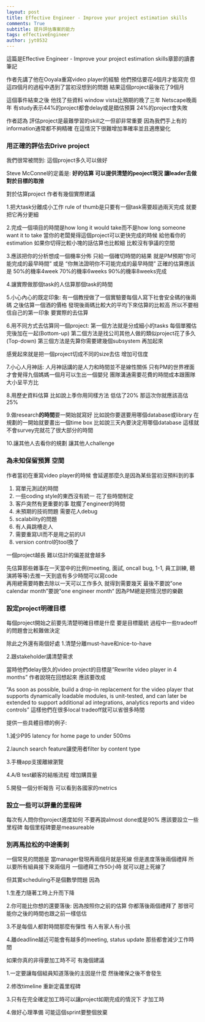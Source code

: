 ```yaml
---
layout: post
title: Effective Engineer - Improve your project estimation skills
comments: True 
subtitle: 提升評估專案的能力
tags: effectiveEngineer
author: jyt0532
---
```


這篇是Effective Engineer - Improve your project estimation skills章節的讀書筆記

作者先講了他在Ooyala重寫video player的經驗 他們預估要花4個月才能寫完 但這四個月的過程中遇到了當初沒想到的問題 結果這個project最後花了9個月 

這個事件結束之後 他找了些資料 window vista比預期的晚了三年 Netscape晚兩年 有study表示44%的project都會delay或是錯估預算 24%的project會失敗

作者認為 評估project是最難學習的skill之一但卻非常重要 
因為我們手上有的information通常都不夠精確 在這情況下很難增加準確率並且適應變化

### 用正確的評估去Drive project

我們很常被問到: 這個project多久可以做好

Steve McConnel的定義是: **好的估算 可以提供清楚的peoject現況 讓leader去做對於目標的取捨**

對於估算project 作者有幾個實際建議

1.把大task分離成小工作 rule of thumb是只要有一個task需要超過兩天完成 就要把它再分更細

2.完成一個項目的時間是how long it would take而不是how long someone want it to take 當你的老闆覺得這個project可以更快完成的時候 給他看你的estimation 如果你切得比較小塊的話估算也比較細 比較沒有爭議的空間

3.應該把你的分析想成一個機率分佈 只給一個確切時間的結果 就是PM預期”你可能完成的最早時間” 或是 “你無法證明你不可能完成的最早時間” 正確的估算應該是 50%的機率4week 70%的機率6weeks 90%的機率8weeks完成

4.讓實際做那個task的人估算那個task的時間

5.小心內心的既定印象: 有一個教授做了一個實驗要每個人寫下社會安全碼的後兩碼 之後估算一個酒的價格 發現後兩碼比較大的平均下來估算的比較高 所以不要相信自己的第一印象 要實際的去估算

6.用不同方式去估算同一個project: 第一個方法就是分成細小的tasks 每個單獨估完後加在一起(Bottom-up) 第二個方法是找公司其他人做的類似project花了多久(Top-down) 第三個方法是先算你需要建幾個subsystem 再加起來 

感覺起來就是把一個project切成不同的size去估 增加可信度

7.小心人月神話: 人月神話講的是人力和時間並不是線性關係 只有PM的世界裡面才會覺得九個媽媽一個月可以生出一個嬰兒 團隊溝通需要花費的時間成本跟團隊大小呈平方比
 
8.用歷史資料估算 比如說上季你用同樣方法 低估了20% 那這次你就應該高估25%

9.做research**的時間**要一開始就寫好 比如說你要選要用哪個database或library 在規劃的一開始就要畫出一個time box 比如說三天內要決定用哪個database 這樣就不會survey完就花了很大部分的時間

10.讓其他人去看你的規劃 讓其他人challenge


### 為未知保留預算 空間

作者當初在重寫video player的時候 會延遲那麼久是因為某些當初沒預料到的事

1. 寫單元測試的時間
2. 一些coding style的東西沒有統一 花了些時間制定
3. 客戶突然有更重要的事 耽擱了engineer的時間
4. 未預期的技術問題 需要花人debug
5. scalability的問題
6. 有人員跳槽走人
7. 需要重寫UI而不是用之前的UI
8. version control的tool換了

一個project越長 難以估計的偏差就會越多 

先估算那些雜事在一天當中的比例(meeting, 面試, oncall bug, 1-1, 員工訓練, 聽演將等等)去推一天到底有多少時間可以寫code  
再用總需要時數去除以一天可以工作多久 就得到需要幾天 最後不要說”one calendar month”要說”one engineer month“ 因為PM總是把情況想的樂觀

### 設定project明確目標

每個project開始之前要先清楚明確目標是什麼 要是目標籠統 過程中一些tradeoff的問題會比較難做決定

除此之外還有兩個好處
1.清楚分離must-have和nice-to-have

2.跟stakeholder講清楚需求

當時他們delay很久的video project的目標是”Rewrite video player in 4 months” 作者說現在回想起來 應該要改成

“As soon as possible, build a drop-in replacement for the video player that supports dynamically loadable modules, is unit-tested, and can later be extended to support additional ad integrations, analytics reports and video controls” 這樣他們在很多local tradeoff就可以省很多時間

提供一些具體目標的例子:

1.減少P95 latency for home page to under 500ms

2.launch search feature讓使用者filter by content type

3.手機app支援離線瀏覽

4.A/B test顧客的結帳流程 增加購買量

5.開發一個分析報告 可以看到各國家的metrics

### 設立一些可以評量的里程碑

每次有人問你你project進度如何 不要再說almost done或是90% 應該要設立一些里程碑 每個里程碑要是measureable

### 別再馬拉松的中途衝刺

一個常見的問題是 當manager發現再兩個月就是死線 但是進度落後兩個禮拜 所以要所有組員接下來兩個月 一個禮拜工作50小時 就可以趕上死線了

但其實scheduling不是個數學問題 因為

1.生產力隨著工時上升而下降

2.你可能比你想的還要落後: 因為按照你之前的估算 你都落後兩個禮拜了 那很可能你之後的時間也跟之前一樣低估

3.不是每個人都對時間那麼有彈性 有人有家人有小孩

4.離deadline越近可能會有越多的meeting, status update 那些都會減少工作時間

如果你真的非得要加工時不可 有幾個建議

1.一定要讓每個組員知道落後的主因是什麼 然後確保之後不會發生

2.修改timeline 重新定義里程碑

3.只有在完全確定加工時可以讓project如期完成的情況下 才加工時

4.做好心理準備 可能這個sprint要整個放棄


